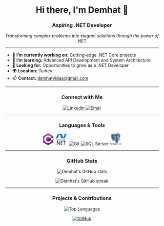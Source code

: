 <h1 align="center">Hi there, I'm Demhat 👋</h1>
<h3 align="center">Aspiring .NET Developer</h3>

<p align="center">
  <em>Transforming complex problems into elegant solutions through the power of .NET.</em>
</p>

---

- 🔭 **I’m currently working on:** Cutting-edge .NET Core projects
- 🌱 **I’m learning:** Advanced API Development and System Architecture
- 💼 **Looking for:** Opportunities to grow as a .NET Developer
- 🌍 **Location:** Turkey
- 📫 **Contact:** [demhatyldas@gmail.com](mailto:demhatyldas@gmail.com)

---

<h3 align="center">Connect with Me</h3>
<p align="center">
  <a href="https://www.linkedin.com/in/demhat-yolda%C5%9F-9a8804204/" target="_blank">
    <img src="https://img.shields.io/badge/LinkedIn-0077B5?style=for-the-badge&logo=linkedin&logoColor=white" alt="LinkedIn" />
  </a>
  <a href="mailto:demhatyldas@gmail.com" target="_blank">
    <img src="https://img.shields.io/badge/Email-D14836?style=for-the-badge&logo=gmail&logoColor=white" alt="Email" />
  </a>
</p>

---

<h3 align="center">Languages & Tools</h3>
<p align="center">
  <img src="https://raw.githubusercontent.com/devicons/devicon/master/icons/csharp/csharp-original.svg" alt="C#" width="40" height="40"/>
  <img src="https://raw.githubusercontent.com/devicons/devicon/master/icons/dot-net/dot-net-original-wordmark.svg" alt=".NET" width="40" height="40"/>
  <img src="https://www.vectorlogo.zone/logos/git-scm/git-scm-icon.svg" alt="Git" width="40" height="40"/>
  <img src="https://www.svgrepo.com/show/303229/microsoft-sql-server-logo.svg" alt="SQL Server" width="40" height="40"/>
  <img src="https://raw.githubusercontent.com/devicons/devicon/master/icons/postgresql/postgresql-original-wordmark.svg" alt="PostgreSQL" width="40" height="40"/>
</p>

---

<h3 align="center">GitHub Stats</h3>
<p align="center">
  <img src="https://github-readme-stats.vercel.app/api?username=demhatyldas&show_icons=true&theme=react" alt="Demhat's GitHub stats" />
</p>

<p align="center">
  <img src="https://github-readme-streak-stats.herokuapp.com/?user=demhatyldas&theme=react" alt="Demhat's GitHub streak" />
</p>

---

<h3 align="center">Projects & Contributions</h3>
<p align="center">
  <img src="https://github-readme-stats.vercel.app/api/top-langs/?username=demhatyldas&layout=compact&theme=react" alt="Top Languages" />
</p>

<p align="center">
  <a href="https://github.com/demhatyldas" target="_blank">
    <img src="https://img.shields.io/badge/GitHub-100000?style=for-the-badge&logo=github&logoColor=white" alt="GitHub" />
  </a>
</p>

